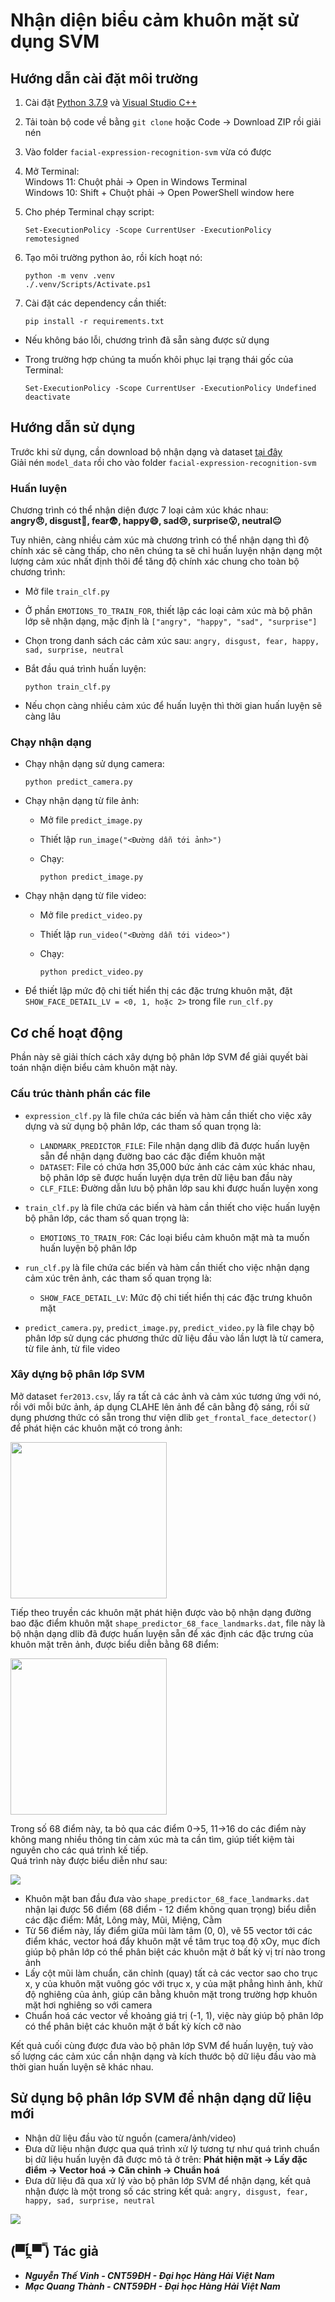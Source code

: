 # Nhận diện biểu cảm khuôn mặt sử dụng SVM

## Hướng dẫn cài đặt môi trường

1. Cài đặt [Python 3.7.9](https://www.python.org/downloads/release/python-379/) và [Visual Studio C++](https://visualstudio.microsoft.com/vs/features/cplusplus/)

2. Tải toàn bộ code về bằng `git clone` hoặc Code -> Download ZIP rồi giải nén

3. Vào folder `facial-expression-recognition-svm` vừa có được

4. Mở Terminal:\
    Windows 11: Chuột phải -> Open in Windows Terminal\
    Windows 10: Shift + Chuột phải -> Open PowerShell window here

5. Cho phép Terminal chạy script:
    ```
    Set-ExecutionPolicy -Scope CurrentUser -ExecutionPolicy remotesigned
    ```

6. Tạo môi trường python ảo, rồi kích hoạt nó:
    ```
    python -m venv .venv
    ./.venv/Scripts/Activate.ps1
    ```

7. Cài đặt các dependency cần thiết:
    ```
    pip install -r requirements.txt
    ```

- Nếu không báo lỗi, chương trình đã sẵn sàng được sử dụng
- Trong trường hợp chúng ta muốn khôi phục lại trạng thái gốc của Terminal:

    ```
    Set-ExecutionPolicy -Scope CurrentUser -ExecutionPolicy Undefined
    deactivate
    ```

## Hướng dẫn sử dụng

Trước khi sử dụng, cần download bộ nhận dạng và dataset [tại đây](https://www.mediafire.com/file/9c9rzh7wxu6h11u/model_data.rar/file)\
Giải nén `model_data` rồi cho vào folder `facial-expression-recognition-svm`

### Huấn luyện
Chương trình có thể nhận diện được 7 loại cảm xúc khác nhau:\
**angry:angry:,
disgust:vomiting_face:,
fear:fearful:,
happy:smile:,
sad:cry:,
surprise:open_mouth:,
neutral:neutral_face:**

Tuy nhiên, càng nhiều cảm xúc mà chương trình có thể nhận dạng thì độ chính xác sẽ càng thấp, cho nên chúng ta sẽ chỉ huấn luyện nhận dạng một lượng cảm xúc nhất định thôi để tăng độ chính xác chung cho toàn bộ chương trình:

- Mở file `train_clf.py`
- Ở phần `EMOTIONS_TO_TRAIN_FOR`, thiết lập các loại cảm xúc mà bộ phân lớp sẽ nhận dạng, mặc định là `["angry", "happy", "sad", "surprise"]`
- Chọn trong danh sách các cảm xúc sau: `angry, disgust, fear, happy, sad, surprise, neutral`
- Bắt đầu quá trình huấn luyện:

    ```
    python train_clf.py
    ```
- Nếu chọn càng nhiều cảm xúc để huấn luyện thì thời gian huấn luyện sẽ càng lâu

### Chạy nhận dạng
- Chạy nhận dạng sử dụng camera:

    ```
    python predict_camera.py
    ```
- Chạy nhận dạng từ file ảnh:
    - Mở file `predict_image.py`
    - Thiết lập `run_image("<Đường dẫn tới ảnh>")`
    - Chạy:
    
        ```
        python predict_image.py
        ```
- Chạy nhận dạng từ file video:
    - Mở file `predict_video.py`
    - Thiết lập `run_video("<Đường dẫn tới video>")`
    - Chạy:
    
        ```
        python predict_video.py
        ```

- Để thiết lập mức độ chi tiết hiển thị các đặc trưng khuôn mặt, đặt `SHOW_FACE_DETAIL_LV = <0, 1, hoặc 2>` trong file `run_clf.py`

## Cơ chế hoạt động
Phần này sẽ giải thích cách xây dựng bộ phân lớp SVM để giải quyết bài toán nhận diện biểu cảm khuôn mặt này.

### Cấu trúc thành phần các file
- `expression_clf.py` là file chứa các biến và hàm cần thiết cho việc xây dựng và sử dụng bộ phân lớp, các tham số quan trọng là:
    - `LANDMARK_PREDICTOR_FILE`: File nhận dạng dlib đã được huấn luyện sẵn để nhận dạng đường bao các đặc điểm khuôn mặt
    - `DATASET`: File có chứa hơn 35,000 bức ảnh các cảm xúc khác nhau, bộ phân lớp sẽ được huấn luyện dựa trên dữ liệu ban đầu này
    - `CLF_FILE`: Đường dẫn lưu bộ phân lớp sau khi được huấn luyện xong

- `train_clf.py` là file chứa các biến và hàm cần thiết cho việc huấn luyện bộ phân lớp, các tham số quan trọng là:
    - `EMOTIONS_TO_TRAIN_FOR`: Các loại biểu cảm khuôn mặt mà ta muốn huấn luyện bộ phân lớp

- `run_clf.py` là file chứa các biến và hàm cần thiết cho việc nhận dạng cảm xúc trên ảnh, các tham số quan trọng là:
    - `SHOW_FACE_DETAIL_LV`: Mức độ chi tiết hiển thị các đặc trưng khuôn mặt

- `predict_camera.py`, `predict_image.py`, `predict_video.py` là file chạy bộ phân lớp sử dụng các phương thức dữ liệu đầu vào lần lượt là từ camera, từ file ảnh, từ file video

### Xây dựng bộ phân lớp SVM
Mở dataset `fer2013.csv`, lấy ra tất cả các ảnh và cảm xúc tương ứng với nó, rồi với mỗi bức ảnh, áp dụng CLAHE lên ảnh để cân bằng độ sáng, rồi sử dụng phương thức có sẵn trong thư viện dlib `get_frontal_face_detector()` để phát hiện các khuôn mặt có trong ảnh:

<img src="resources/full_face.png" height="250">

Tiếp theo truyền các khuôn mặt phát hiện được vào bộ nhận dạng đường bao đặc điểm khuôn mặt `shape_predictor_68_face_landmarks.dat`, file này là bộ nhận dạng dlib đã được huấn luyện sẵn để xác định các đặc trưng của khuôn mặt trên ảnh, được biểu diễn bằng 68 điểm:

<img src="resources/68.png" height="250">

Trong số 68 điểm này, ta bỏ qua các điểm 0->5, 11->16 do các điểm này không mang nhiều thông tin cảm xúc mà ta cần tìm, giúp tiết kiệm tài nguyên cho các quá trình kế tiếp.\
Quá trình này được biểu diễn như sau:

<img src="resources/full_landmark.png">

- Khuôn mặt ban đầu đưa vào `shape_predictor_68_face_landmarks.dat` nhận lại được 56 điểm (68 điểm - 12 điểm không quan trọng) biểu diễn các đặc điểm: Mắt, Lông mày, Mũi, Miệng, Cằm
- Từ 56 điểm này, lấy điểm giữa mũi làm tâm (0, 0), vẽ 55 vector tới các điểm khác, vector hoá đẩy khuôn mặt về tâm trục toạ độ xOy, mục đích giúp bộ phân lớp có thể phân biệt các khuôn mặt ở bất kỳ vị trí nào trong ảnh
- Lấy cột mũi làm chuẩn, căn chỉnh (quay) tất cả các vector sao cho trục x, y của khuôn mặt vuông góc với trục x, y của mặt phẳng hình ảnh, khử độ nghiêng của ảnh, giúp cân bằng khuôn mặt trong trường hợp khuôn mặt hơi nghiêng so với camera
- Chuẩn hoá các vector về khoảng giá trị (-1, 1), việc này giúp bộ phân lớp có thể phân biệt các khuôn mặt ở bất kỳ kích cỡ nào

Kết quả cuối cùng được đưa vào bộ phân lớp SVM để huấn luyện, tuỳ vào số lượng các cảm xúc cần nhận dạng và kích thước bộ dữ liệu đầu vào mà thời gian huấn luyện sẽ khác nhau.

## Sử dụng bộ phân lớp SVM để nhận dạng dữ liệu mới

- Nhận dữ liệu đầu vào từ nguồn (camera/ảnh/video)
- Đưa dữ liệu nhận được qua quá trình xử lý tương tự như quá trình chuẩn bị dữ liệu huấn luyện đã được mô tả ở trên: **Phát hiện mặt -> Lấy đặc điểm -> Vector hoá -> Căn chỉnh -> Chuẩn hoá**
- Đưa dữ liệu đã qua xử lý vào bộ phân lớp SVM để nhận dạng, kết quả nhận được là một trong số các string kết quả: `angry, disgust, fear, happy, sad, surprise, neutral`

<img src="resources/group_result.png">

## (▀̿Ĺ̯▀̿ ̿) Tác giả
 - ***Nguyễn Thế Vinh - CNT59ĐH - Đại học Hàng Hải Việt Nam***
 - ***Mạc Quang Thành - CNT59ĐH - Đại học Hàng Hải Việt Nam***